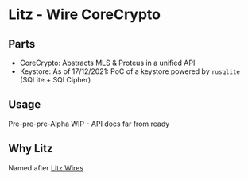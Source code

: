 # Litz - Wire CoreCrypto

## Parts

* CoreCrypto: Abstracts MLS & Proteus in a unified API
* Keystore: As of 17/12/2021: PoC of a keystore powered by `rusqlite` (SQLite + SQLCipher)

## Usage

Pre-pre-pre-Alpha WIP - API docs far from ready

## Why Litz

Named after [Litz Wires](https://en.wikipedia.org/wiki/Litz_wire)

